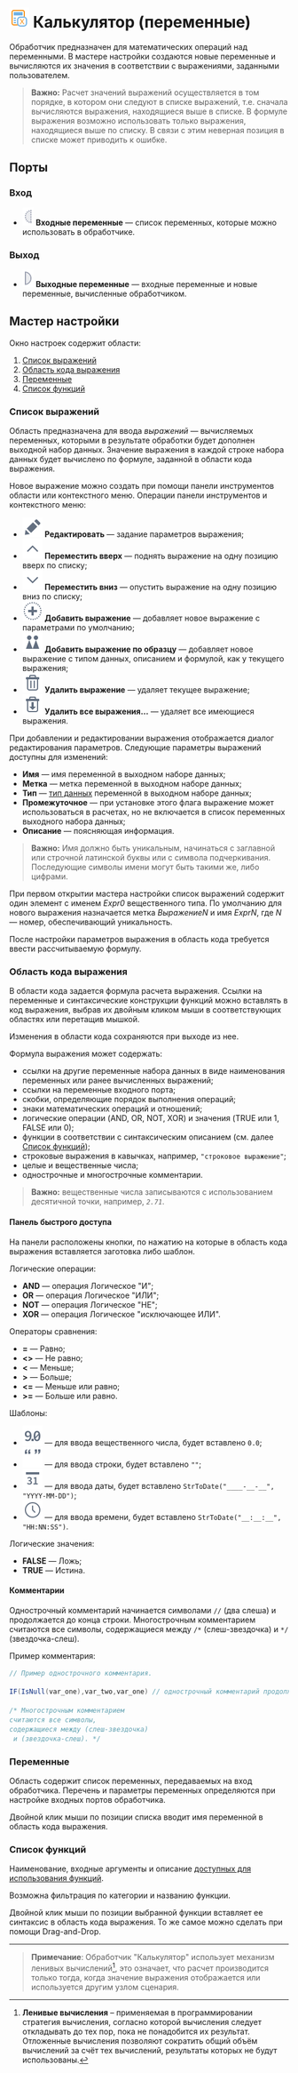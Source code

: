 # ![Калькулятор-переменные](../../images/icons/components/calc-variables_default.svg) Калькулятор (переменные)

Обработчик предназначен для математических операций над переменными. В мастере настройки создаются новые переменные и вычисляются их значения в соответствии с выражениями, заданными пользователем.

> **Важно:** Расчет значений выражений осуществляется в том порядке, в котором они следуют в списке выражений, т.е. сначала вычисляются выражения, находящиеся выше в списке. В формуле выражения возможно использовать только выражения, находящиеся выше по списку. В связи с этим неверная позиция в списке может приводить к ошибке.

## Порты

### Вход

* ![Входные переменные](../../images/icons/ports/optional_input_variable_inactive.svg) **Входные переменные** — список переменных, которые можно использовать в обработчике.

### Выход

* ![Выходные переменные](../../images/icons/ports/output_variable_inactive.svg) **Выходные переменные** — входные переменные и новые переменные, вычисленные обработчиком.

## Мастер настройки

Окно настроек содержит области:

 1. [Список выражений](#spisok-vyrazheniy)
 2. [Область кода выражения](#oblast-koda-vyrazheniya)
 3. [Переменные](#peremennye)
 4. [Список функций](#spisok-funktsiy)

### Список выражений

Область предназначена для ввода *выражений* — вычисляемых переменных, которыми в результате обработки будет дополнен выходной набор данных. Значение выражения в каждой строке набора данных будет вычислено по формуле, заданной в области кода выражения.

Новое выражение можно создать при помощи панели инструментов области или контекстного меню. Операции панели инструментов и контекстного меню:

* ![Редактировать](../../images/icons/toolbar-controls/edit_default.svg) **Редактировать** — задание параметров выражения;
* ![Переместить вверх](../../images/icons/toolbar-controls/up_default.svg) **Переместить вверх** — поднять выражение на одну позицию вверх по списку;
* ![Переместить вниз](../../images/icons/toolbar-controls/down_default.svg) **Переместить вниз** — опустить выражение на одну позицию вниз по списку;
* ![Добавить выражение](../../images/icons/toolbar-controls/plus_default.svg) **Добавить выражение** — добавляет новое выражение с параметрами по умолчанию;
* ![Добавить выражение по образцу](../../images/icons/toolbar-controls/clone_default.svg) **Добавить выражение по образцу** — добавляет новое выражение с типом данных, описанием и формулой, как у текущего выражения;
* ![Удалить выражение](../../images/icons/toolbar-controls/delete_default.svg) **Удалить выражение** — удаляет текущее выражение;
* ![Удалить все выражения](../../images/icons/toolbar-controls/delete-all_default.svg) **Удалить все выражения…** — удаляет все имеющиеся выражения.

При добавлении и редактировании выражения отображается диалог редактирования параметров. Следующие параметры выражений доступны для изменений:

* **Имя** — имя переменной в выходном наборе данных;
* **Метка** — метка переменной в выходном наборе данных;
* **Тип** — [тип данных](../../data/datatype.md) переменной в выходном наборе данных;
* **Промежуточное** — при установке этого флага выражение может использоваться в расчетах, но не включается в список переменных выходного набора данных;
* **Описание** — поясняющая информация.

> **Важно:** Имя должно быть уникальным, начинаться с заглавной или строчной латинской буквы или с символа подчеркивания. Последующие символы имени могут быть такими же, либо цифрами.

При первом открытии мастера настройки список выражений содержит один элемент с именем *Expr0* вещественного типа. По умолчанию для нового выражения назначается метка *ВыражениеN* и имя *ExprN*, где *N* — номер, обеспечивающий уникальность.

После настройки параметров выражения в область кода требуется ввести рассчитываемую формулу.

### Область кода выражения

В области кода задается формула расчета выражения. Ссылки на переменные и синтаксические конструкции функций можно вставлять в код выражения, выбрав их двойным кликом мыши в соответствующих областях или перетащив мышкой.

Изменения в области кода сохраняются при выходе из нее.

Формула выражения может содержать:

* ссылки на другие переменные набора данных в виде наименования переменных или ранее вычисленных выражений;
* ссылки на переменные входного порта;
* скобки, определяющие порядок выполнения операций;
* знаки математических операций и отношений;
* логические операции (AND, OR, NOT, XOR) и значения (TRUE или 1, FALSE или 0);
* функции в соответствии с синтаксическим описанием (см. далее [Список функций](#spisok-funktsiy));
* строковые выражения в кавычках, например, `"строковое выражение"`;
* целые и вещественные числа;
* однострочные и многострочные комментарии.

> **Важно:** вещественные числа записываются с использованием десятичной точки, например, *`2.71`*.

#### Панель быстрого доступа

На панели расположены кнопки, по нажатию на которые в область кода выражения вставляется заготовка либо шаблон.

Логические операции:

* **AND** — операция Логическое "И";
* **OR** — операция Логическое "ИЛИ";
* **NOT** — операция Логическое "НЕ";
* **XOR** — операция Логическое "исключающее ИЛИ".

Операторы сравнения:

* **=** — Равно;
* **<>** — Не равно;
* **<** — Меньше;
* **>** — Больше;
* **<=** — Меньше или равно;
* **>=** — Больше или равно.

Шаблоны:

* ![Вещественное число](../../images/icons/toolbar-controls/type-float_default.svg) — для ввода вещественного числа, будет вставлено `0.0`;
* ![Строка](../../images/icons/toolbar-controls/type-string_default.svg) — для ввода строки, будет вставлено `""`;
* ![Дата](../../images/icons/toolbar-controls/type-date_default.svg) — для ввода даты, будет вставлено `StrToDate("____-__-__", "YYYY-MM-DD")`;
* ![Время](../../images/icons/toolbar-controls/type-time_default.svg) — для ввода времени, будет вставлено `StrToDate("__:__:__", "HH:NN:SS")`.

Логические значения:

* **FALSE** — Ложь;
* **TRUE** — Истина.

#### Комментарии

Однострочный комментарий начинается символами `//` (два слеша) и продолжается до конца строки. Многострочным комментарием считаются все символы, содержащиеся между `/*` (слеш-звездочка) и `*/` (звездочка-слеш).

Пример комментария:

```java
// Пример однострочного комментария.

IF(IsNull(var_one),var_two,var_one) // однострочный комментарий продолжается до конца строки

/* Многострочным комментарием
считаются все символы,
содержащиеся между (слеш-звездочка)
 и (звездочка-слеш). */
```

### Переменные

Область содержит список переменных, передаваемых на вход обработчика. Перечень и параметры переменных определяются при настройке входных портов обработчика.

Двойной клик мыши по позиции списка вводит имя переменной в область кода выражения.

### Список функций

Наименование, входные аргументы и описание [доступных для использования функций](../func/calc-func/README.md).

Возможна фильтрация по категории и названию функции.

Двойной клик мыши по позиции выбранной функции вставляет ее синтаксис в область кода выражения. То же самое можно сделать при помощи Drag-and-Drop.

---

> **Примечание**: Обработчик "Калькулятор" использует механизм ленивых вычислений[^1], это означает, что расчет производится только тогда, когда значение выражения отображается или используется другим узлом сценария.

[^1]: **Ленивые вычисления** – применяемая в программировании стратегия вычисления, согласно которой вычисления следует откладывать до тех пор, пока не понадобится их результат. Отложенные вычисления позволяют сократить общий объём вычислений за счёт тех вычислений, результаты которых не будут использованы.
